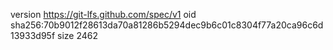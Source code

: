 version https://git-lfs.github.com/spec/v1
oid sha256:70b9012f28613da70a81286b5294dec9b6c01c8304f77a20ca96c6d13933d95f
size 2462
